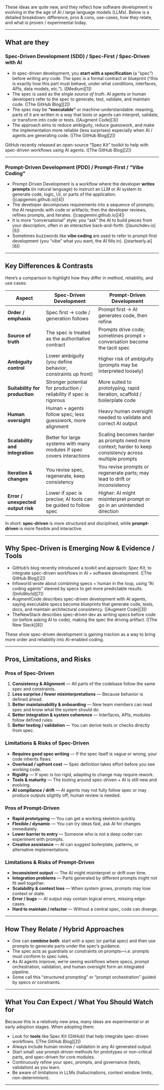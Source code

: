These ideas are quite new, and they reflect how software development is evolving in the the age of AI / large language models (LLMs). Below is a detailed breakdown: difference, pros & cons, use-cases, how they relate, and what is proven / experimental today.

---

## What are they

### Spec-Driven Development (SDD) / Spec-First / Spec-Driven with AI

* In spec-driven development, you **start with a specification** (a “spec”) before writing any code. The spec is a formal contract or blueprint (“this is exactly how this part must behave, under what conditions, interfaces, APIs, data models, etc.”). ([Medium][1])
* The spec is used as the *single source of truth*. AI agents or human developers refer to the spec to generate, test, validate, and maintain code. ([The GitHub Blog][2])
* The spec may be **“executable”** or machine-understandable: meaning, parts of it are written in a way that tools or agents can interpret, validate, or transform into code or tests. ([Augment Code][3])
* The approach aims to reduce ambiguity, reduce guesswork, and make the implementation more reliable (less surprises) especially when AI / agents are generating code. ([The GitHub Blog][2])

GitHub recently released an open-source “Spec Kit” toolkit to help with spec-driven workflows using AI agents. ([The GitHub Blog][2])

---

### Prompt-Driven Development (PDD) / Prompt-First / “Vibe Coding”

* Prompt-Driven Development is a workflow where the developer **writes prompts** (in natural language) to instruct an LLM or AI system to generate code, logic, UI, or parts of the application. ([capgemini.github.io][4])
* The developer decomposes requirements into a sequence of prompts; the AI responds with code or artifacts; then the developer reviews, refines prompts, and iterates. ([capgemini.github.io][4])
* It is more “conversational” style: you “ask” the AI to build pieces from your description, often in an interactive back-and-forth. ([launchdev.io][5])
* Sometimes buzzwords like **vibe coding** are used to refer to prompt-first development (you “vibe” what you want, the AI fills in). ([startearly.ai][6])

---

## Key Differences & Contrasts

Here’s a comparison to highlight how they differ in method, reliability, and use cases:

| Aspect                             | Spec-Driven Development                                                | Prompt-Driven Development                                                                               |
| ---------------------------------- | ---------------------------------------------------------------------- | ------------------------------------------------------------------------------------------------------- |
| **Order / emphasis**               | Spec first → code / generation follows                                 | Prompt first → AI generates code, then refine                                                           |
| **Source of truth**                | The spec is treated as the authoritative contract                      | Prompts drive code; sometimes prompt + conversation become the tacit spec                               |
| **Ambiguity control**              | Lower ambiguity (you define behavior, constraints up front)            | Higher risk of ambiguity (prompts may be interpreted loosely)                                           |
| **Suitability for production**     | Stronger potential for production / reliability if spec is rigorous    | More suited to prototyping, rapid iteration, scaffold / boilerplate code                                |
| **Human oversight**                | Human + agents follow spec; less guesswork, more alignment             | Heavy human oversight needed to validate and correct AI output                                          |
| **Scalability and integration**    | Better for large systems with many modules if spec covers interactions | Scaling becomes harder as prompts need more context; harder to keep consistency across multiple prompts |
| **Iteration & changes**            | You revise spec, regenerate, keep consistency                          | You revise prompts or regenerate parts; may lead to drift or inconsistency                              |
| **Error / unexpected output risk** | Lower if spec is precise; AI tools can be guided to follow spec        | Higher: AI might misinterpret prompt or go in an unintended direction                                   |

In short: **spec-driven** is more structured and disciplined, while **prompt-driven** is more flexible and interactive.

---

## Why Spec-Driven is Emerging Now & Evidence / Tools

* GitHub’s blog recently introduced a toolkit and approach: *Spec Kit*, to integrate spec-driven workflows in AI + software development. ([The GitHub Blog][2])
* Infoworld wrote about combining specs + human in the loop, using “AI coding agents” steered by specs to get more predictable results. ([InfoWorld][7])
* AugmentCode describes spec-driven development with AI agents, saying executable specs become blueprints that generate code, tests, docs, and maintain architectural consistency. ([Augment Code][3])
* TheNewStack describes spec-driven dev as writing specs before code (or before asking AI to code), making the spec the driving artifact. ([The New Stack][8])

These show spec-driven development is gaining traction as a way to bring more order and reliability into AI-enabled coding.

---

## Pros, Limitations, and Risks

### Pros of Spec-Driven

1. **Consistency & Alignment** — All parts of the codebase follow the same spec and constraints.
2. **Less surprise / fewer misinterpretations** — Because behavior is defined ahead.
3. **Better maintainability & onboarding** — New team members can read spec and know what the system should do.
4. **Better integration & system coherence** — Interfaces, APIs, modules follow defined rules.
5. **Better testing / validation** — You can derive tests or checks directly from spec.

### Limitations & Risks of Spec-Driven

* **Requires good spec writing** — If the spec itself is vague or wrong, your code inherits flaws.
* **Overhead / upfront cost** — Spec definition takes effort before you see working code.
* **Rigidity** — If spec is too rigid, adapting to change may require rework.
* **Tools & maturity** — The tooling around spec-driven + AI is still new and evolving.
* **AI compliance / drift** — AI agents may not fully follow spec or may produce outputs slightly off; human review is needed.

### Pros of Prompt-Driven

* **Rapid prototyping** — You can get a working skeleton quickly.
* **Flexible / dynamic** — You can try ideas fast, ask AI for changes immediately.
* **Lower barrier to entry** — Someone who is not a deep coder can experiment with prompts.
* **Creative assistance** — AI can suggest boilerplate, patterns, or alternative implementations.

### Limitations & Risks of Prompt-Driven

* **Inconsistent output** — The AI might misinterpret or drift over time.
* **Integration problems** — Parts generated by different prompts might not fit well together.
* **Scalability & context loss** — When system grows, prompts may lose context or state.
* **Error / bugs** — AI output may contain logical errors, missing edge‐cases.
* **Hard to maintain / refactor** — Without a central spec, code can diverge.

---

## How They Relate / Hybrid Approaches

* One can **combine both**: start with a spec (or partial spec) and then use prompts to generate parts under the spec’s guidance.
* The spec acts as guardrails or constraints on prompts—i.e. prompts must conform to spec rules.
* As AI agents improve, we’re seeing workflows where specs, prompt orchestration, validation, and human oversight form an integrated pipeline.
* Some call this “structured prompting” or “prompt orchestration” guided by specs or constraints.

---

## What You *Can* Expect / What You Should Watch for

Because this is a relatively new area, many ideas are experimental or at early adoption stages. When adopting them:

* Look for **tools** like Spec Kit (GitHub) that help integrate spec-driven workflows. ([The GitHub Blog][2])
* Always include human review / validation in any AI-generated output.
* Start small: use prompt-driven methods for prototypes or non-critical parts, and spec-driven for core modules.
* Continuously refine your spec, prompts, and governance (tests, validation) as you learn.
* Be aware of limitations in LLMs (hallucinations, context window limits, non-determinism).

---
